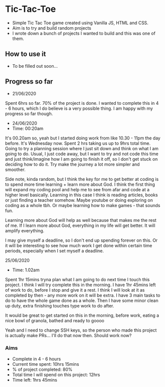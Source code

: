 # Tic-Tac-Toe

- Simple Tic Tac Toe game created using Vanilla JS, HTML and CSS.
- Aim is to try and build random projects 
- I wrote down a bunch of projects I wanted to build and this was one of them.

## How to use it

- To be filled out soon...

## Progress so far
- 21/06/2020

Spent 6hrs so far. 70% of the project is done. I wanted to complete this in 4 - 6 hours, which I do believe is a very possible thing. I am happy with my progress so far though. 

- 24/06/2020
- Time: 00:20am

It's 00.20am so, yeah but I started doing work from like 10.30 - 11pm the day before. It's Wednesday now. Spent 2 hrs taking us up to 9hrs total time. Going to try a planning session where I just sit down and think on what I am going to do. Usual, I just code away, but I want to try and not code this time and just think/imagine how I am going to finish it off, so I don't get stuck on deciding how to do it. Try make the journey a lot more simpler and smoother.

Side note, kinda random, but I think the key for me to get better at coding is to spend more time learning + learn more about God. I think the first thing will expand my coding pool and help me to see from afar and code at a higher level basically. Learning in this case I think is reading articles, books or just finding a teacher somehow. Maybe youtube or doing exploring on coding as a whole tbh. Or maybe learning how to make games - that sounds fun.

Learning more about God will help as well because that makes me the rest of me. If I learn more about God, everything in my life will get better. It will amplify everything.

I may give myself a deadline, so I don't end up spending forever on this. Or it will be interesting to see how much work I get done within certain time periods, especially when I set myself a deadline.

25/06/2020
- Time: 1.02am

Spent 1hr 15mins tryna plan what I am going to do next time I touch this project. I think I will try complete this in the morning. I have 1hr 45mins left of work to do, before I stop and give it a rest. I think I will look at it as completed by then - any more work on it will be extra. I have 3 main tasks to do to have the whole game done as a whole. Then I have some minor clean up duty, extra finishing touches type work to do after.

It would be great to get started on this in the morning, before work, eating a nice bowl of granola, bathed and ready to goooo

Yeah and I need to change SSH keys, so the person who made this project is actually make PRs... I'll do that now then. Should work now?

### Aims
- Complete in 4 - 6 hours
- Current time spent: 10hrs 15mins
- % of project completed: 80%
- Total time I will spend on this project: 12hrs
- Time left: 1hrs 45mins